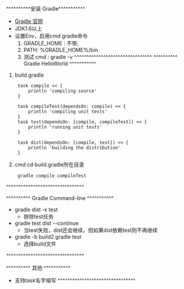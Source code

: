 ^^^^^^^^^^安装 Gradle^^^^^^^^^^^
- [Gradle 官网](http://gradle.org/)
- JDK1.6以上
- 设置Env，启用cmd gradle命令
    1. GRADLE_HOME : 不带;
    2. PATH: %GRADLE_HOME%/bin
    3. 测试 cmd : gradle -v
^^^^^^^^^^^^^^^^^^^^^^^^^^^^^^^^
^^^^^^^^^^ Gradle HelloWorld ^^^^^^^^^^^
1. build.gradle

        task compile << {
            println 'compiling source'
        }
        
        task compileTest(dependsOn: compile) << {
            println 'compiling unit tests'
        }
        task test(dependsOn: [compile, compileTest]) << {
            println 'running unit tests'
        }
        
        task dist(dependsOn: [compile, test]) << {
            println 'building the distribution'
        }
2. cmd cd build.gradle所在目录

        gradle compile compileTest

^^^^^^^^^^^^^^^^^^^^^^^^^^^^^^^^

^^^^^^^^^^ Gradle Command-line ^^^^^^^^^^^
- gradle dist -x test
    - 排除test任务
- gradle test dist --continue
    - 当test失败，dist还会继续，但如果dist依赖test则不再继续
- gradle -b build2.gradle test
    - 选择build文件

^^^^^^^^^^^^^^^^^^^^^^^^^^^^^^^^


^^^^^^^^^^ 其他 ^^^^^^^^^^^
- 支持task名字缩写
^^^^^^^^^^^^^^^^^^^^^^^^^^^^^^^^
